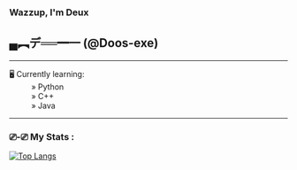 ### Wazzup, I'm Deux 
## ▄︻デ══━一  (@Doos-exe)
---
<dl><dt> 🖥️ Currently learning:</dt>
<dd>» Python
<dd>» C++
<dd>» Java 
</dl>

---
### ⎚-⎚ My Stats :
[![Top Langs](https://github-readme-stats.vercel.app/api/top-langs/?username=Doos-exe&layout=compact&theme=vision-friendly-dark)](https://github.com/anuraghazra/github-readme-stats)
